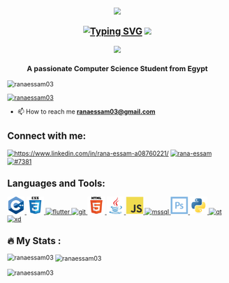 <h2>
  <div id = "badges" align = "center" >

   ![](https://user-images.githubusercontent.com/73097560/115834477-dbab4500-a447-11eb-908a-139a6edaec5c.gif)
  
[![Typing SVG](https://readme-typing-svg.herokuapp.com?font=Charka+Petch&weight=500&height=70&size=40&duration=4500&pause=700&color=F751AF&background=FFDBDB00&center=true&width=700&lines=Welcome+to+my+GitHub+😄)](https://git.io/typing-svg)
  ![](https://user-images.githubusercontent.com/73097560/115834477-dbab4500-a447-11eb-908a-139a6edaec5c.gif)
</div>

 
</h2>

<!-- <p align="left">
  <img src="https://gpvc.arturio.dev/RanaEssam03" alt="profile views">  

</p> -->
<div id="header" align="center">
  <img src="https://media.giphy.com/media/NgurY1o4z080Jfoyzw/giphy.gif" width="100"/>
</div>

<h3 align="center">A passionate Computer Science Student from Egypt</h3>

<p align="left"> <img src="https://komarev.com/ghpvc/?username=ranaessam03&label=Profile%20views&color=0e75b6&style=flat" alt="ranaessam03" /> </p>

<p align="left"> <a href="https://github.com/ryo-ma/github-profile-trophy"><img src="https://github-profile-trophy.vercel.app/?username=ranaessam03" alt="ranaessam03" /></a> </p>

<!-- - 🌱 I’m currently learning **Database and Data Structure** -->

<!-- - 💬 Ask me about **flutter and C++** -->

- 📫 How to reach me **ranaessam03@gmail.com**



## Connect with me:
<div align="left">
<a href="https://www.linkedin.com/in/rana-essam-a08760221/" target="blank"><img align="center" src="https://raw.githubusercontent.com/rahuldkjain/github-profile-readme-generator/master/src/images/icons/Social/linked-in-alt.svg" alt="https://www.linkedin.com/in/rana-essam-a08760221/" height="30" width="40" /></a>
<a href="https://stackoverflow.com/users/17409301/rana-essam" target="blank"><img align="center" src="https://raw.githubusercontent.com/rahuldkjain/github-profile-readme-generator/master/src/images/icons/Social/stack-overflow.svg" alt="rana-essam" height="30" width="40" /></a>
<a href="https://discord.gg/#7381" target="blank"><img align="center" src="https://raw.githubusercontent.com/rahuldkjain/github-profile-readme-generator/master/src/images/icons/Social/discord.svg" alt="#7381" height="30" width="40" /></a>
</div>

## Languages and Tools:
<p align="left"> <a href="https://www.w3schools.com/cpp/" target="_blank" rel="noreferrer"> <img src="https://raw.githubusercontent.com/devicons/devicon/master/icons/cplusplus/cplusplus-original.svg" alt="cplusplus" width="40" height="40"/> </a> <a href="https://www.w3schools.com/css/" target="_blank" rel="noreferrer"> <img src="https://raw.githubusercontent.com/devicons/devicon/master/icons/css3/css3-original-wordmark.svg" alt="css3" width="40" height="40"/> </a>  <a href="https://flutter.dev" target="_blank" rel="noreferrer"> <img src="https://www.vectorlogo.zone/logos/flutterio/flutterio-icon.svg" alt="flutter" width="40" height="40"/> </a> <a href="https://git-scm.com/" target="_blank" rel="noreferrer"> <img src="https://www.vectorlogo.zone/logos/git-scm/git-scm-icon.svg" alt="git" width="40" height="40"/> </a> <a href="https://www.w3.org/html/" target="_blank" rel="noreferrer"> <img src="https://raw.githubusercontent.com/devicons/devicon/master/icons/html5/html5-original-wordmark.svg" alt="html5" width="40" height="40"/> </a> <a href="https://www.java.com" target="_blank" rel="noreferrer"> <img src="https://raw.githubusercontent.com/devicons/devicon/master/icons/java/java-original.svg" alt="java" width="40" height="40"/> </a> <a href="https://developer.mozilla.org/en-US/docs/Web/JavaScript" target="_blank" rel="noreferrer"> <img src="https://raw.githubusercontent.com/devicons/devicon/master/icons/javascript/javascript-original.svg" alt="javascript" width="40" height="40"/> </a> <a href="https://www.microsoft.com/en-us/sql-server" target="_blank" rel="noreferrer"> <img src="https://www.svgrepo.com/show/303229/microsoft-sql-server-logo.svg" alt="mssql" width="40" height="40"/> </a> <a href="https://www.photoshop.com/en" target="_blank" rel="noreferrer"> <img src="https://raw.githubusercontent.com/devicons/devicon/master/icons/photoshop/photoshop-line.svg" alt="photoshop" width="40" height="40"/> </a> <a href="https://www.python.org" target="_blank" rel="noreferrer"> <img src="https://raw.githubusercontent.com/devicons/devicon/master/icons/python/python-original.svg" alt="python" width="40" height="40"/> </a> <a href="https://www.qt.io/" target="_blank" rel="noreferrer"> <img src="https://upload.wikimedia.org/wikipedia/commons/0/0b/Qt_logo_2016.svg" alt="qt" width="40" height="40"/> </a> <a href="https://www.adobe.com/products/xd.html" target="_blank" rel="noreferrer"> <img src="https://cdn.worldvectorlogo.com/logos/adobe-xd.svg" alt="xd" width="40" height="40"/> </a> </p>

## :fire: My Stats :
<p><img align="left" src="https://github-readme-stats.vercel.app/api/top-langs?username=ranaessam03&show_icons=true&locale=en&layout=compact" alt="ranaessam03" /></p>

<p>&nbsp;<img align="center" src="https://github-readme-stats.vercel.app/api?username=ranaessam03&show_icons=true&locale=en" alt="ranaessam03" /></p>

<p><img align="center" src="https://github-readme-streak-stats.herokuapp.com/?user=ranaessam03&" alt="ranaessam03" /></p>
